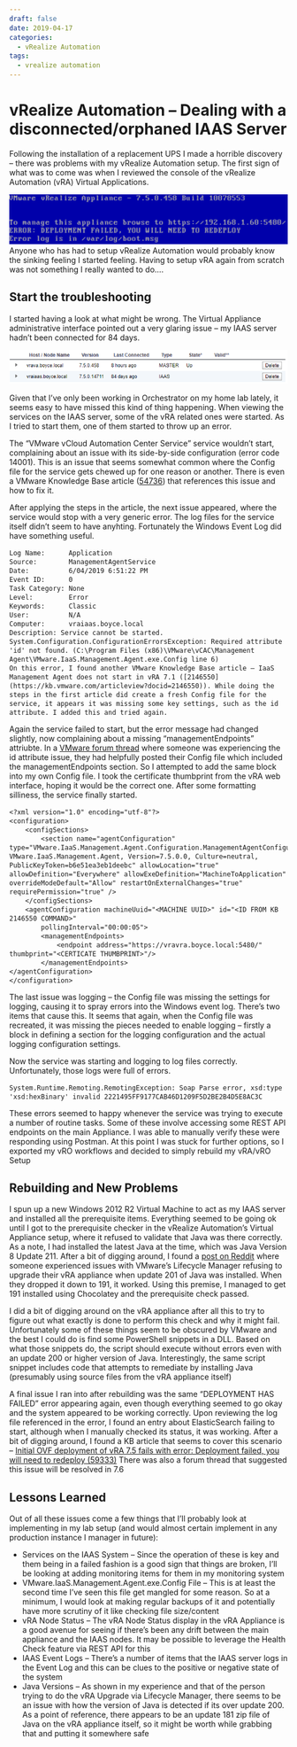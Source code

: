 ```yaml
---
draft: false
date: 2019-04-17
categories:
  - vRealize Automation
tags:
  - vrealize automation
---
```

# vRealize Automation – Dealing with a disconnected/orphaned IAAS Server

Following the installation of a replacement UPS I made a horrible discovery – there was problems with my vRealize Automation setup. The first sign of what was to come was when I reviewed the console of the vRealize Automation (vRA) Virtual Applications.


![Image](../media/2019-04-17-001.png)
Anyone who has had to setup vRealize Automation would probably know the sinking feeling I started feeling. Having to setup vRA again from scratch was not something I really wanted to do….
<!-- more -->
## Start the troubleshooting
I started having a look at what might be wrong. The Virtual Appliance administrative interface pointed out a very glaring issue – my IAAS server hadn’t been connected for 84 days.

![Image](../media/2019-04-17-002.png)

Given that I’ve only been working in Orchestrator on my home lab lately, it seems easy to have missed this kind of thing happening. When viewing the services on the IAAS server, some of the vRA related ones were started. As I tried to start them, one of them started to throw up an error.

The “VMware vCloud Automation Center Service” service wouldn’t start, complaining about an issue with its side-by-side configuration (error code 14001). This is an issue that seems somewhat common where the Config file for the service gets chewed up for one reason or another. There is even a VMware Knowledge Base article ([54736](https://kb.vmware.com/kb/54736)) that references this issue and how to fix it.

After applying the steps in the article, the next issue appeared, where the service would stop with a very generic error. The log files for the service itself didn’t seem to have anyhting. Fortunately the Windows Event Log did have something useful.

```
Log Name:      Application 
Source:        ManagementAgentService 
Date:          6/04/2019 6:51:22 PM 
Event ID:      0 
Task Category: None 
Level:         Error 
Keywords:      Classic 
User:          N/A 
Computer:      vraiaas.boyce.local 
Description: Service cannot be started. System.Configuration.ConfigurationErrorsException: Required attribute 'id' not found. (C:\Program Files (x86)\VMware\vCAC\Management Agent\VMware.IaaS.Management.Agent.exe.Config line 6)
On this error, I found another VMware Knowledge Base article – IaaS Management Agent does not start in vRA 7.1 ([2146550](https://kb.vmware.com/articleview?docid=2146550)). While doing the steps in the first article did create a fresh Config file for the service, it appears it was missing some key settings, such as the id attribute. I added this and tried again.
```

Again the service failed to start, but the error message had changed slightly, now complaining about a missing “managementEndpoints” attriubte. In a [VMware forum thread](https://communities.vmware.com/thread/519977) where someone was experiencing the id attribute issue, they had helpfully posted their Config file which included the managementEndpoints section. So I attempted to add the same block into my own Config file. I took the certificate thumbprint from the vRA web interface, hoping it would be the correct one. After some formatting silliness, the service finally started.

```
<?xml version="1.0" encoding="utf-8"?>
<configuration>
    <configSections>
        <section name="agentConfiguration" type="VMware.IaaS.Management.Agent.Configuration.ManagementAgentConfigurationSection, VMware.IaaS.Management.Agent, Version=7.5.0.0, Culture=neutral, PublicKeyToken=b6e51ea3eb1deebc" allowLocation="true" allowDefinition="Everywhere" allowExeDefinition="MachineToApplication" overrideModeDefault="Allow" restartOnExternalChanges="true" requirePermission="true" />
    </configSections>
    <agentConfiguration machineUuid="<MACHINE UUID>" id="<ID FROM KB 2146550 COMMAND>"
        pollingInterval="00:00:05">
		<managementEndpoints>
			<endpoint address="https://vravra.boyce.local:5480/" thumbprint="‎<CERTICATE THUMBPRINT>"/>
		</managementEndpoints>
</agentConfiguration>
</configuration>
```

The last issue was logging – the Config file was missing the settings for logging, causing it to spray errors into the Windows event log. There’s two items that cause this. It seems that again, when the Config file was recreated, it was missing the pieces needed to enable logging – firstly a block in <configSections> defining a section for the logging configuration and the actual logging configuration settings.

Now the service was starting and logging to log files correctly. Unfortunately, those logs were full of errors.

```
System.Runtime.Remoting.RemotingException: Soap Parse error, xsd:type 'xsd:hexBinary' invalid ‎2221495FF9177CAB46D1209F5D2BE2B4D5E8AC3C
```

These errors seemed to happy whenever the service was trying to execute a number of routine tasks. Some of these involve accessing some REST API endpoints on the main Appliance. I was able to manually verify these were responding using Postman. At this point I was stuck for further options, so I exported my vRO workflows and decided to simply rebuild my vRA/vRO Setup

## Rebuilding and New Problems
I spun up a new Windows 2012 R2 Virtual Machine to act as my IAAS server and installed all the prerequisite items. Everything seemed to be going ok until I got to the prerequisite checker in the vRealize Automation’s Virtual Appliance setup, where it refused to validate that Java was there correctly. As a note, I had installed the latest Java at the time, which was Java Version 8 Update 211. After a bit of digging around, I found a [post on Reddit](https://www.reddit.com/r/vmware/comments/b9ptn0/upgrading_vra_with_vrlcm_and_java_versions/) where someone experienced issues with VMware’s Lifecycle Manager refusing to upgrade their vRA appliance when update 201 of Java was installed. When they dropped it down to 191, it worked. Using this premise, I managed to get 191 installed using Chocolatey and the prerequisite check passed.

I did a bit of digging around on the vRA appliance after all this to try to figure out what exactly is done to perform this check and why it might fail. Unfortunately some of these things seem to be obscured by VMware and the best I could do is find some PowerShell snippets in a DLL. Based on what those snippets do, the script should execute without errors even with an update 200 or higher version of Java. Interestingly, the same script snippet includes code that attempts to remediate by installing Java (presumably using source files from the vRA appliance itself)

A final issue I ran into after rebuilding was the same “DEPLOYMENT HAS FAILED” error appearing again, even though everything seemed to go okay and the system appeared to be working correctly. Upon reviewing the log file referenced in the error, I found an entry about ElasticSearch failing to start, although when I manually checked its status, it was working. After a bit of digging around, I found a KB article that seems to cover this scenario – [Initial OVF deployment of vRA 7.5 fails with error: Deployment failed, you will need to redeploy (59333)](https://kb.vmware.com/kb/59333) There was also a forum thread that suggested this issue will be resolved in 7.6

## Lessons Learned
Out of all these issues come a few things that I’ll probably look at implementing in my lab setup (and would almost certain implement in any production instance I manager in future):

* Services on the IAAS System – Since the operation of these is key and them being in a failed fashion is a good sign that things are broken, I’ll be looking at adding monitoring items for them in my monitoring system
* VMware.IaaS.Management.Agent.exe.Config File – This is at least the second time I’ve seen this file get mangled for some reason. So at a minimum, I would look at making regular backups of it and potentially have more scrutiny of it like checking file size/content
* vRA Node Status – The vRA Node Status display in the vRA Appliance is a good avenue for seeing if there’s been any drift between the main appliance and the IAAS nodes. It may be possible to leverage the Health Check feature via REST API for this
* IAAS Event Logs – There’s a number of items that the IAAS server logs in the Event Log and this can be clues to the positive or negative state of the system
* Java Versions – As shown in my experience and that of the person trying to do the vRA Upgrade via Lifecycle Manager, there seems to be an issue with how the version of Java is detected if its over update 200. As a point of reference, there appears to be an update 181 zip file of Java on the vRA appliance itself, so it might be worth while grabbing that and putting it somewhere safe
